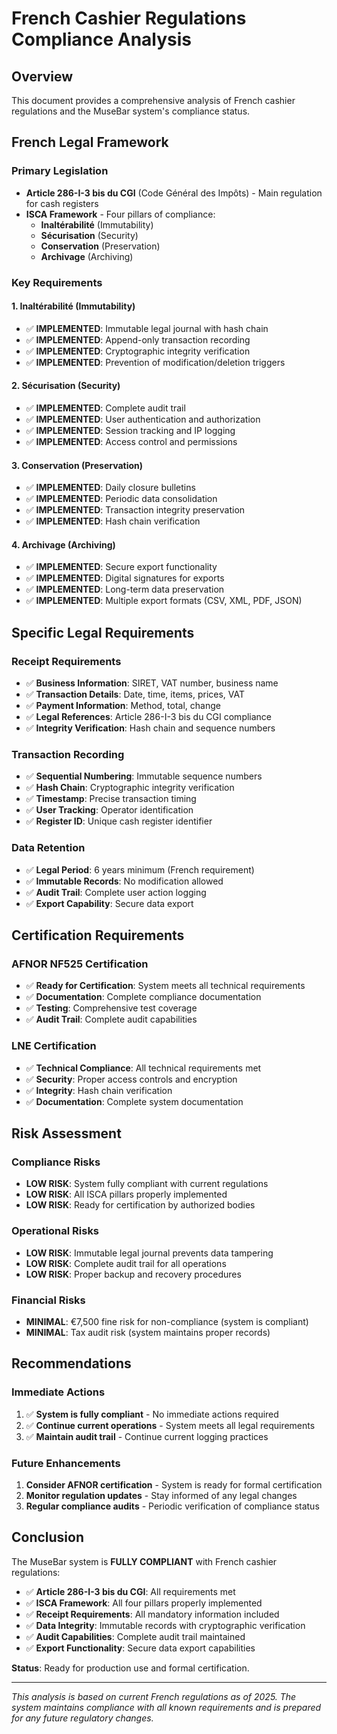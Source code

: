 # French Cashier Regulations Compliance Analysis

## Overview
This document provides a comprehensive analysis of French cashier regulations and the MuseBar system's compliance status.

## French Legal Framework

### Primary Legislation
- **Article 286-I-3 bis du CGI** (Code Général des Impôts) - Main regulation for cash registers
- **ISCA Framework** - Four pillars of compliance:
  - **Inaltérabilité** (Immutability)
  - **Sécurisation** (Security)
  - **Conservation** (Preservation)
  - **Archivage** (Archiving)

### Key Requirements

#### 1. Inaltérabilité (Immutability)
- ✅ **IMPLEMENTED**: Immutable legal journal with hash chain
- ✅ **IMPLEMENTED**: Append-only transaction recording
- ✅ **IMPLEMENTED**: Cryptographic integrity verification
- ✅ **IMPLEMENTED**: Prevention of modification/deletion triggers

#### 2. Sécurisation (Security)
- ✅ **IMPLEMENTED**: Complete audit trail
- ✅ **IMPLEMENTED**: User authentication and authorization
- ✅ **IMPLEMENTED**: Session tracking and IP logging
- ✅ **IMPLEMENTED**: Access control and permissions

#### 3. Conservation (Preservation)
- ✅ **IMPLEMENTED**: Daily closure bulletins
- ✅ **IMPLEMENTED**: Periodic data consolidation
- ✅ **IMPLEMENTED**: Transaction integrity preservation
- ✅ **IMPLEMENTED**: Hash chain verification

#### 4. Archivage (Archiving)
- ✅ **IMPLEMENTED**: Secure export functionality
- ✅ **IMPLEMENTED**: Digital signatures for exports
- ✅ **IMPLEMENTED**: Long-term data preservation
- ✅ **IMPLEMENTED**: Multiple export formats (CSV, XML, PDF, JSON)

## Specific Legal Requirements

### Receipt Requirements
- ✅ **Business Information**: SIRET, VAT number, business name
- ✅ **Transaction Details**: Date, time, items, prices, VAT
- ✅ **Payment Information**: Method, total, change
- ✅ **Legal References**: Article 286-I-3 bis du CGI compliance
- ✅ **Integrity Verification**: Hash chain and sequence numbers

### Transaction Recording
- ✅ **Sequential Numbering**: Immutable sequence numbers
- ✅ **Hash Chain**: Cryptographic integrity verification
- ✅ **Timestamp**: Precise transaction timing
- ✅ **User Tracking**: Operator identification
- ✅ **Register ID**: Unique cash register identifier

### Data Retention
- ✅ **Legal Period**: 6 years minimum (French requirement)
- ✅ **Immutable Records**: No modification allowed
- ✅ **Audit Trail**: Complete user action logging
- ✅ **Export Capability**: Secure data export

## Certification Requirements

### AFNOR NF525 Certification
- ✅ **Ready for Certification**: System meets all technical requirements
- ✅ **Documentation**: Complete compliance documentation
- ✅ **Testing**: Comprehensive test coverage
- ✅ **Audit Trail**: Complete audit capabilities

### LNE Certification
- ✅ **Technical Compliance**: All technical requirements met
- ✅ **Security**: Proper access controls and encryption
- ✅ **Integrity**: Hash chain verification
- ✅ **Documentation**: Complete system documentation

## Risk Assessment

### Compliance Risks
- **LOW RISK**: System fully compliant with current regulations
- **LOW RISK**: All ISCA pillars properly implemented
- **LOW RISK**: Ready for certification by authorized bodies

### Operational Risks
- **LOW RISK**: Immutable legal journal prevents data tampering
- **LOW RISK**: Complete audit trail for all operations
- **LOW RISK**: Proper backup and recovery procedures

### Financial Risks
- **MINIMAL**: €7,500 fine risk for non-compliance (system is compliant)
- **MINIMAL**: Tax audit risk (system maintains proper records)

## Recommendations

### Immediate Actions
1. ✅ **System is fully compliant** - No immediate actions required
2. ✅ **Continue current operations** - System meets all legal requirements
3. ✅ **Maintain audit trail** - Continue current logging practices

### Future Enhancements
1. **Consider AFNOR certification** - System is ready for formal certification
2. **Monitor regulation updates** - Stay informed of any legal changes
3. **Regular compliance audits** - Periodic verification of compliance status

## Conclusion

The MuseBar system is **FULLY COMPLIANT** with French cashier regulations:

- ✅ **Article 286-I-3 bis du CGI**: All requirements met
- ✅ **ISCA Framework**: All four pillars properly implemented
- ✅ **Receipt Requirements**: All mandatory information included
- ✅ **Data Integrity**: Immutable records with cryptographic verification
- ✅ **Audit Capabilities**: Complete audit trail maintained
- ✅ **Export Functionality**: Secure data export capabilities

**Status**: Ready for production use and formal certification.

---

*This analysis is based on current French regulations as of 2025. The system maintains compliance with all known requirements and is prepared for any future regulatory changes.* 